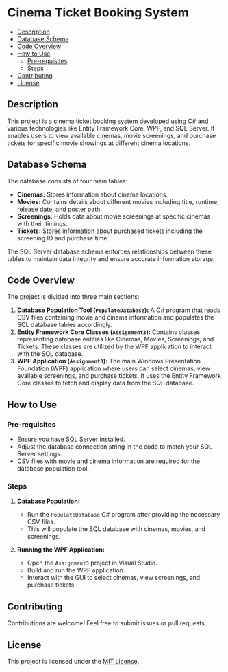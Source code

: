 # Cinema Ticket Booking System

- [Description](#description)
- [Database Schema](#database-schema)
- [Code Overview](#code-overview)
- [How to Use](#how-to-use)
  - [Pre-requisites](#pre-requisites)
  - [Steps](#steps)
- [Contributing](#contributing)
- [License](#license)

## Description

This project is a cinema ticket booking system developed using C# and various technologies like Entity Framework Core, WPF, and SQL Server. It enables users to view available cinemas, movie screenings, and purchase tickets for specific movie showings at different cinema locations.

## Database Schema

The database consists of four main tables:

- **Cinemas:** Stores information about cinema locations.
- **Movies:** Contains details about different movies including title, runtime, release date, and poster path.
- **Screenings:** Holds data about movie screenings at specific cinemas with their timings.
- **Tickets:** Stores information about purchased tickets including the screening ID and purchase time.

The SQL Server database schema enforces relationships between these tables to maintain data integrity and ensure accurate information storage.

## Code Overview

The project is divided into three main sections:

1. **Database Population Tool (`PopulateDatabase`):** A C# program that reads CSV files containing movie and cinema information and populates the SQL database tables accordingly.
2. **Entity Framework Core Classes (`Assignment3`):** Contains classes representing database entities like Cinemas, Movies, Screenings, and Tickets. These classes are utilized by the WPF application to interact with the SQL database.
3. **WPF Application (`Assignment3`):** The main Windows Presentation Foundation (WPF) application where users can select cinemas, view available screenings, and purchase tickets. It uses the Entity Framework Core classes to fetch and display data from the SQL database.

## How to Use

### Pre-requisites

- Ensure you have SQL Server installed.
- Adjust the database connection string in the code to match your SQL Server settings.
- CSV files with movie and cinema information are required for the database population tool.

### Steps

1. **Database Population:**
   - Run the `PopulateDatabase` C# program after providing the necessary CSV files.
   - This will populate the SQL database with cinemas, movies, and screenings.

2. **Running the WPF Application:**
   - Open the `Assignment3` project in Visual Studio.
   - Build and run the WPF application.
   - Interact with the GUI to select cinemas, view screenings, and purchase tickets.

## Contributing

Contributions are welcome! Feel free to submit issues or pull requests.

## License

This project is licensed under the [MIT License](https://choosealicense.com/licenses/mit/).

